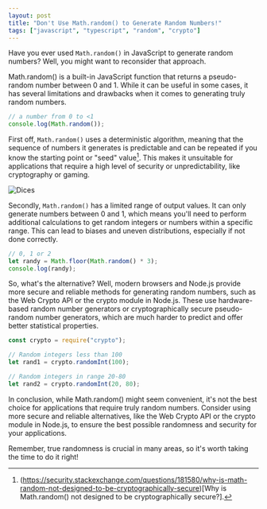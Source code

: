 ```yaml
---
layout: post
title: "Don't Use Math.random() to Generate Random Numbers!"
tags: ["javascript", "typescript", "random", "crypto"]
---
```


Have you ever used `Math.random()` in JavaScript to generate random numbers? Well, you might want to reconsider that approach.

Math.random() is a built-in JavaScript function that returns a pseudo-random number between 0 and 1. While it can be useful in some cases, it has several limitations and drawbacks when it comes to generating truly random numbers.

```js
// a number from 0 to <1
console.log(Math.random());
```

First off, `Math.random()` uses a deterministic algorithm, meaning that the sequence of numbers it generates is predictable and can be repeated if you know the starting point or "seed" value[^1]. This makes it unsuitable for applications that require a high level of security or unpredictability, like cryptography or gaming.

![Dices](https://i.imgur.com/9g0Q1vq.png)

Secondly, `Math.random()` has a limited range of output values. It can only generate numbers between 0 and 1, which means you'll need to perform additional calculations to get random integers or numbers within a specific range. This can lead to biases and uneven distributions, especially if not done correctly.

```js
// 0, 1 or 2
let randy = Math.floor(Math.random() * 3);
console.log(randy); 
```

So, what's the alternative? Well, modern browsers and Node.js provide more secure and reliable methods for generating random numbers, such as the Web Crypto API or the crypto module in Node.js. These use hardware-based random number generators or cryptographically secure pseudo-random number generators, which are much harder to predict and offer better statistical properties.

```js
const crypto = require("crypto");

// Random integers less than 100
let rand1 = crypto.randomInt(100);

// Random integers in range 20-80
let rand2 = crypto.randomInt(20, 80);  
```

In conclusion, while Math.random() might seem convenient, it's not the best choice for applications that require truly random numbers. Consider using more secure and reliable alternatives, like the Web Crypto API or the crypto module in Node.js, to ensure the best possible randomness and security for your applications.

Remember, true randomness is crucial in many areas, so it's worth taking the time to do it right!

[^1]: (https://security.stackexchange.com/questions/181580/why-is-math-random-not-designed-to-be-cryptographically-secure)[Why is Math.random() not designed to be cryptographically secure?].
